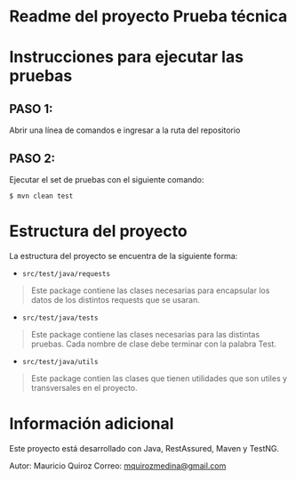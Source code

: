 # Readme del proyecto Prueba técnica


# Instrucciones para ejecutar las pruebas

## PASO 1:

Abrir una línea de comandos e ingresar a la ruta del repositorio

## PASO 2:

Ejecutar el set de pruebas con el siguiente comando:

`$ mvn clean test `


# Estructura del proyecto
La estructura del proyecto se encuentra de la siguiente forma:

- `src/test/java/requests`
> Este package contiene las clases necesarias para encapsular los datos de los distintos requests que se usaran.

- `src/test/java/tests`
> Este package contiene las clases necesarias para las distintas pruebas. Cada nombre de clase debe terminar con la palabra Test.

- `src/test/java/utils`
> Este package contien las clases que tienen utilidades que son utiles y transversales en el proyecto.

# Información adicional 

Este proyecto está desarrollado con Java, RestAssured, Maven y TestNG.

Autor: Mauricio Quiroz
Correo: mquirozmedina@gmail.com
